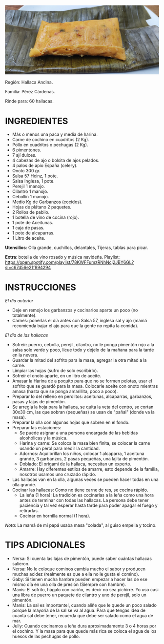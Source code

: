 
<!-- Foto, dibujo del resultado final? -->

![Hallaca de Gaby](/assets/img/hallaca_andina_perezcardenas.jpg) 

Región:
Hallaca Andina.

Familia: 
Pérez Cárdenas.

Rinde para:
60 hallacas.


# INGREDIENTES

* Más o menos una paca y media de harina.
* Carne de cochino en cuadritos (2 Kg).
* Pollo en cuadritos o pechugas (2 Kg).
* 6 pimentones.
* 7 ají dulces.
* 4 cabezas de ajo o bolsita de ajos pelados.
* 4 palos de apio España (celery).
* Onoto 300 gr.
* Salsa 57 Heinz, 1 pote.
* Salsa Inglesa, 1 pote.
* Perejil 1 manojo.
* Cilantro 1 manojo.
* Cebollín 1 manojo.
* Medio Kg de Garbanzos (cocidos).
* Hojas de plátano 2 paquetes.
* 2 Rollos de pabilo.
* 1 botella de vino de cocina (rojo).
* 1 pote de Aceitunas.
* 1 caja de pasas.
* 1 pote de alcaparras.
* 1 Litro de aceite.

**Utensilios**: Olla grande, cuchillos, delantales, Tijeras, tablas para picar.

**Extra**: botella de vino rosado y música navideña.
Playlist: https://open.spotify.com/playlist/78KWFFumzRNhNcj2JBY6GL?si=c67d56e21f894294

# INSTRUCCIONES

_El día anterior_

* Deje en remojo los garbanzos y cocinarlos aparte un poco (no totalmente).
* Carnes: ponerlas el día antes con Salsa 57, inglesa sal y ajo (mamá recomienda bajar el ajo para que la gente no repita la comida).

_El día de las hallacas_ 

* Sofreír: puerro, cebolla, perejil, cilantro, no le ponga pimentón rojo a la salsa solo verde y poco, licue todo y déjelo de la mañana para la tarde en la nevera.
* Guardar la mitad del sofrito para la masa, agregar la otra mitad a la carne.
* Limpiar las hojas (sufro de solo escribirlo).
* Sofreír el onoto aparte, en un litro de aceite.
* Amasar la Harina de a poquito para que no se formen pelotas, usar el sofrito que se guardó para la masa. Colocarle aceite con onoto mientras amasa (hasta que se ponga amarillita, poco a poco).
* Preparar lo del relleno en perolitos: aceitunas, alcaparras, garbanzos, pasas y lajas de pimentón.
* Se arregla la hoja para la hallaca, se quita la veta del centro, se cortan 30x30 cm, las que sobran (pequeñas) se usan de "pañal" (donde va la masa).
* Preparar la olla con algunas hojas que sobren en el fondo.
* Preparar las estaciones: 
  * Se puede asignar a una persona encargada de las bebidas alcohólicas y la música.
  * Harina y carne: Se coloca la masa bien finita, se colocar la carne usando un perol para medir la cantidad.
  * Adornos: Aquí brillan los niños, colocar 1 alcaparra, 1 aceituna grande, 3 garbanzos, 2 pasas pequeñas, una lajita de pimentón.
  * Doblado: El origami de la hallaca, necesitan un experto.
  * Amarre: Hay diferentes estilos de amarre, esto depende de la familia, nosotros usamos uno cruzado rápido.
* Las hallacas van en la olla, algunas veces se pueden hacer todas en una olla grande. 
* Cocinar las hallacas: Como no tiene carne de res, se cocina rápido.
  * La leña (1 hora): La tradición es cocinarlas a la leña como una hora antes de terminar con todas las hallacas. La persona debe tener paciencia y tal vez esperar hasta tarde para poder apagar el fuego y retirarlas.
  * Cocinar en hornilla normal (1 hora).

_Nota_: La mamá de mi papá usaba masa "colada", al guiso empella y tocino.

# TIPS ADICIONALES
* Nersa: Si cuenta las lajas de pimentón, puede saber cuántas hallacas salieron.
* Nersa: No le coloque cominos cambia mucho el sabor y producen muchas acidez (realmente es que a ella no le gusta el comino).
* Gaby: Si tienen mucha hambre pueden empezar a hacer las de ese mismo día en una olla de presión (Siempre con hambre).
* Manis: El sofrito, hágalo con cariño, es decir no sea pichirre. Yo uso casi una libra de puerro un paquete de cilantro y uno de perejil, solo un pimentón.
* Manis: La sal es importante!, cuando aliñe que le quede un poco salado porque la mayoría de la sal se va al agua. Para que tengas idea de cuanta sal debe tener, recuerda que debe ser salado como el agua de mar. 
* Jully: Cuando cocinamos a leña dura aproximadamente 3 o 4 horas  por el cochino. Y la masa para que quede más rica se coloca el agua de los huesos de las pechugas de pollo.

